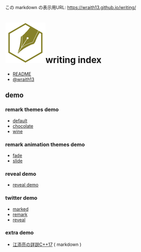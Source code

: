 <!--[NOWRITING]-->
この markdown の表示用URL: <https://wraith13.github.io/writing/>
<!--[/NOWRITING]-->

# ![](writinghex.128.png)writing index

<!--[TITLE] writing index -->
<!--[THEME] theme/default.css -->
<!--[STYLE]
h1
{
    margin-bottom:48px;
}
h1 img
{
    margin-bottom:-48px;
}
.reveal section h1 img
{
    margin-bottom: -8px;
    border-style: none;
    background-color: transparent;
    box-shadow: inherit;
    margin-right: 24px;
}
-->
<!--[REMARK-CONFIG]
{
    "ratio": "16:9"
}
-->
<!--[NOREVEAL/]<span style="font-size:0.7em;">[markdown](?markdown) | [remark](?remark) | [reveal](?reveal)</span>-->
<!--[REVEAL/]<span style="display:block;margin-left:auto;margin-right:auto;font-size:0.6em;width:450px;text-align:center;white-space:pre;">[markdown](?markdown) | [remark](?remark) | [reveal](?reveal)</span>-->

- [README](README.md)
- [@wraith13](wraith13.md)

<!--[WRITING/]
## instant

- [new markdown/slide](./?edit&text:)
-->

## demo

<!--[NOMD/]

- [remark themes demo](#remark-themes-demo)
- [remark animation themes demo](#remark-animation-themes-demo)
- [reveal demo](#reveal-demo)
- [twitter demo](#twitter-demo)
- [extra demo](#extra-demo)

-->

### remark themes demo

- [default](demo/default.md)
- [chocolate](demo/chocolate.md)
- [wine](demo/wine.md)

### remark animation themes demo

- [fade](demo/fade.md)
- [slide](demo/slide.md)

### reveal demo

- [reveal demo](demo/reveal.md)

### twitter demo

- [marked](demo/twitter.md)
- [remark](?remark&demo/twitter.md)
- [reveal](?reveal&demo/twitter.md)

### extra demo

- [江添亮の詳説C++17](demo/cpp17book.md.txt) ( markdown )
